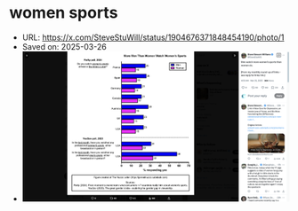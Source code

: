# women sports

- URL: https://x.com/SteveStuWill/status/1904676371848454190/photo/1
- Saved on: 2025-03-26
- ![Screenshot](links/2025-03-26-women-sports-2025-03-26T20-26-49-380Z/screenshot.png)
